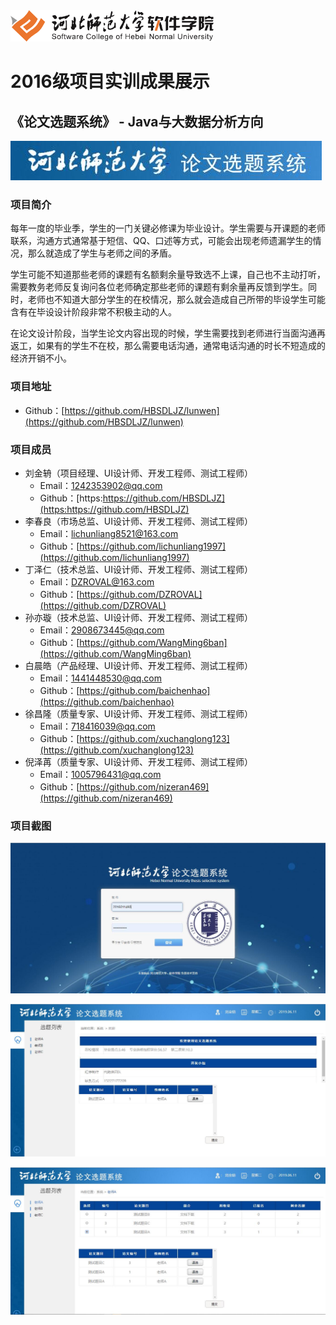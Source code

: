 <img src="../../../image/logo.png"  height="50" />

# 2016级项目实训成果展示 

## 《论文选题系统》 - Java与大数据分析方向

<img src="./image/logo.jpg"/>

### 项目简介

每年一度的毕业季，学生的一门关键必修课为毕业设计。学生需要与开课题的老师联系，沟通方式通常基于短信、QQ、口述等方式，可能会出现老师遗漏学生的情况，那么就造成了学生与老师之间的矛盾。

学生可能不知道那些老师的课题有名额剩余量导致选不上课，自己也不主动打听，需要教务老师反复询问各位老师确定那些老师的课题有剩余量再反馈到学生。同时，老师也不知道大部分学生的在校情况，那么就会造成自己所带的毕设学生可能含有在毕设设计阶段非常不积极主动的人。

在论文设计阶段，当学生论文内容出现的时候，学生需要找到老师进行当面沟通再返工，如果有的学生不在校，那么需要电话沟通，通常电话沟通的时长不短造成的经济开销不小。

### 项目地址

- Github：[https://github.com/HBSDLJZ/lunwen](https://github.com/HBSDLJZ/lunwen)

### 项目成员

- 刘金辀（项目经理、UI设计师、开发工程师、测试工程师）
  - Email：[1242353902@qq.com](mailto:1242353902@qq.com) 
  - Github：[https:https://github.com/HBSDLJZ](https:https://github.com/HBSDLJZ)
- 李春良（市场总监、UI设计师、开发工程师、测试工程师）
  - Email：[lichunliang8521@163.com](mailto:lichunliang8521@163.com)
  - Github：[https://github.com/lichunliang1997](https://github.com/lichunliang1997)
- 丁泽仁（技术总监、UI设计师、开发工程师、测试工程师）
  - Email：[DZROVAL@163.com](mailto:DZROVAL@163.com)
  - Github：[https://github.com/DZROVAL](https://github.com/DZROVAL)
- 孙亦璇（技术总监、UI设计师、开发工程师、测试工程师）
  - Email：[2908673445@qq.com](mailto:2908673445@qq.com)
  - Github：[https://github.com/WangMing6ban](https://github.com/WangMing6ban)
- 白晨皓（产品经理、UI设计师、开发工程师、测试工程师）
  - Email：[1441448530@qq.com](mailto:1441448530@qq.com)
  - Github：[https://github.com/baichenhao](https://github.com/baichenhao)
- 徐昌隆（质量专家、UI设计师、开发工程师、测试工程师）
  - Email：[718416039@qq.com](mailto:718416039@qq.com)
  - Github：[https://github.com/xuchanglong123](https://github.com/xuchanglong123)
- 倪泽苒（质量专家、UI设计师、开发工程师、测试工程师）
  - Email：[1005796431@qq.com](mailto:1005796431@qq.com)
  - Github：[https://github.com/nizeran469](https://github.com/nizeran469)

### 项目截图

![截图1](./image/截图1.jpg)

![截图2](./image/截图2.jpg)

![截图3](./image/截图3.jpg)


